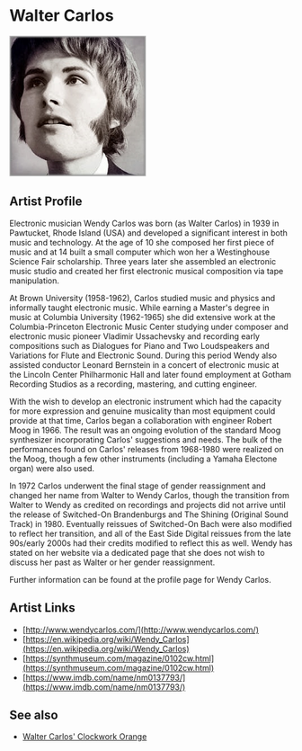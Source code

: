 # Walter Carlos

![](../../assets/artists/Walter_Carlos.png)

## Artist Profile

Electronic musician Wendy Carlos was born (as Walter Carlos) in 1939 in Pawtucket, Rhode Island (USA) and developed a significant interest in both music and technology. At the age of 10 she composed her first piece of music and at 14 built a small computer which won her a Westinghouse Science Fair scholarship. Three years later she assembled an electronic music studio and created her first electronic musical composition via tape manipulation.

At Brown University (1958-1962), Carlos studied music and physics and informally taught electronic music. While earning a Master's degree in music at Columbia University (1962-1965) she did extensive work at the Columbia-Princeton Electronic Music Center studying under composer and electronic music pioneer Vladimir Ussachevsky and recording early compositions such as Dialogues for Piano and Two Loudspeakers and Variations for Flute and Electronic Sound. During this period Wendy also assisted conductor Leonard Bernstein in a concert of electronic music at the Lincoln Center Philharmonic Hall and later found employment at Gotham Recording Studios as a recording, mastering, and cutting engineer.

With the wish to develop an electronic instrument which had the capacity for more expression and genuine musicality than most equipment could provide at that time, Carlos began a collaboration with engineer Robert Moog in 1966. The result was an ongoing evolution of the standard Moog synthesizer incorporating Carlos' suggestions and needs. The bulk of the performances found on Carlos' releases from 1968-1980 were realized on the Moog, though a few other instruments (including a Yamaha Electone organ) were also used.

In 1972 Carlos underwent the final stage of gender reassignment and changed her name from Walter to Wendy Carlos, though the transition from Walter to Wendy as credited on recordings and projects did not arrive until the release of Switched-On Brandenburgs and The Shining (Original Sound Track) in 1980. Eventually reissues of Switched-On Bach were also modified to reflect her transition, and all of the East Side Digital reissues from the late 90s/early 2000s had their credits modified to reflect this as well. Wendy has stated on her website via a dedicated page that she does not wish to discuss her past as Walter or her gender reassignment. 

Further information can be found at the profile page for Wendy Carlos.

## Artist Links

- [http://www.wendycarlos.com/](http://www.wendycarlos.com/)
- [https://en.wikipedia.org/wiki/Wendy_Carlos](https://en.wikipedia.org/wiki/Wendy_Carlos)
- [https://synthmuseum.com/magazine/0102cw.html](https://synthmuseum.com/magazine/0102cw.html)
- [https://www.imdb.com/name/nm0137793/](https://www.imdb.com/name/nm0137793/)


## See also

- [Walter Carlos' Clockwork Orange](Walter_Carlos_Clockwork_Orange.md)
